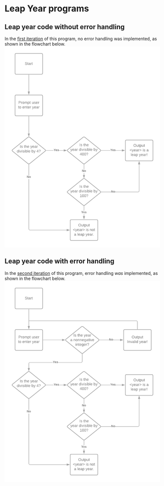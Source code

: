 # Leap Year programs

## Leap year code without error handling
In the [first iteration](leapyear1.py) of this program, no error handling was implemented, as shown in the flowchart below.
![leapyear1](images/LeapYear.png)

## Leap year code with error handling
In the [second iteration](leapyear2.py) of this program, error handling *was* implemented, as shown in the flowchart below.
![leapyear2](images/LeapYearErrorHandling.png)

